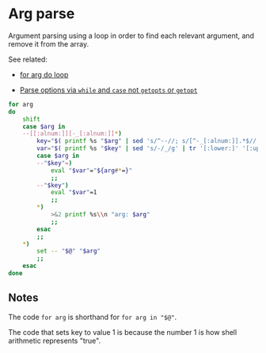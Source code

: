 # Arg parse

Argument parsing using a loop in order to find each relevant argument, and remove it from the array.

See related:

  * [for arg do loop](doc/for-arg-do-loop.md)

  * [Parse options via `while` and `case` not `getopts` or `getopt`](doc/parse-options-via-while-and-case-not-getopts-or-getopt.md)

```sh
for arg
do
    shift
    case $arg in
	--[[:alnum:]][-_[:alnum:]]*)
		key="$( printf %s "$arg" | sed 's/^--//; s/[^-_[:alnum:]].*$//' )"
		var="$( printf %s "$key" | sed 's/-/_/g' | tr '[:lower:]' '[:upper:]' )"
	    case $arg in
		--"$key"=)
		    eval "$var"="${arg#*=}"
		    ;;
		--"$key")
		    eval "$var"=1
		    ;;
		*)
			>&2 printf %s\\n "arg: $arg"
			;;
	    esac
	    ;;
	*)
	    set -- "$@" "$arg"
	    ;;
    esac
done
```


## Notes

The code `for arg` is shorthand for `for arg in "$@"`.

The code that sets key to value 1 is because the number 1 is how shell arithmetic represents "true".
